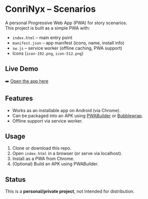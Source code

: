 # ConriNyx – Scenarios

A personal Progressive Web App (PWA) for story scenarios.  
This project is built as a simple PWA with:

- `index.html` – main entry point  
- `manifest.json` – app manifest (icons, name, install info)  
- `sw.js` – service worker (offline caching, PWA support)  
- Icons (`icon-192.png`, `icon-512.png`)  

## Live Demo
➡️ [Open the app here](https://robynT98.github.io/Conrinyx)

## Features
- Works as an installable app on Android (via Chrome).  
- Can be packaged into an APK using [PWABuilder](https://www.pwabuilder.com/) or [Bubblewrap](https://github.com/GoogleChromeLabs/bubblewrap).  
- Offline support via service worker.  

## Usage
1. Clone or download this repo.  
2. Open `index.html` in a browser (or serve via localhost).  
3. Install as a PWA from Chrome.  
4. (Optional) Build an APK using PWABuilder.  

## Status
This is a **personal/private project**, not intended for distribution.
